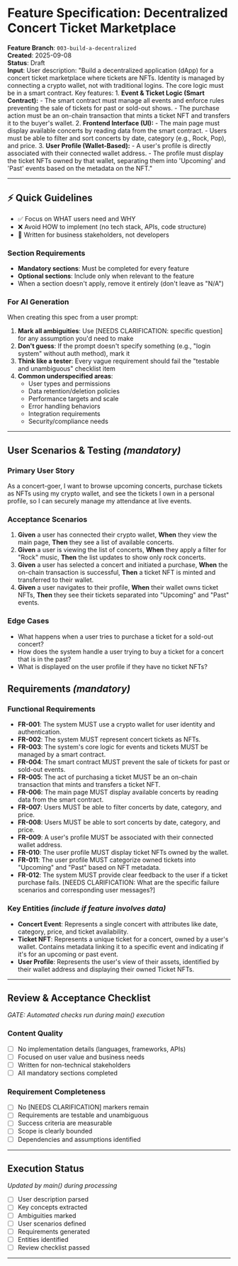 # Feature Specification: Decentralized Concert Ticket Marketplace

**Feature Branch**: `003-build-a-decentralized`  
**Created**: 2025-09-08  
**Status**: Draft  
**Input**: User description: "Build a decentralized application (dApp) for a concert ticket marketplace where tickets are NFTs. Identity is managed by connecting a crypto wallet, not with traditional logins. The core logic must be in a smart contract. Key features: 1. **Event & Ticket Logic (Smart Contract):** - The smart contract must manage all events and enforce rules preventing the sale of tickets for past or sold-out shows. - The purchase action must be an on-chain transaction that mints a ticket NFT and transfers it to the buyer's wallet. 2. **Frontend Interface (UI):** - The main page must display available concerts by reading data from the smart contract. - Users must be able to filter and sort concerts by date, category (e.g., Rock, Pop), and price. 3. **User Profile (Wallet-Based):** - A user's profile is directly associated with their connected wallet address. - The profile must display the ticket NFTs owned by that wallet, separating them into 'Upcoming' and 'Past' events based on the metadata on the NFT."

---

## ⚡ Quick Guidelines
- ✅ Focus on WHAT users need and WHY
- ❌ Avoid HOW to implement (no tech stack, APIs, code structure)
- 👥 Written for business stakeholders, not developers

### Section Requirements
- **Mandatory sections**: Must be completed for every feature
- **Optional sections**: Include only when relevant to the feature
- When a section doesn't apply, remove it entirely (don't leave as "N/A")

### For AI Generation
When creating this spec from a user prompt:
1. **Mark all ambiguities**: Use [NEEDS CLARIFICATION: specific question] for any assumption you'd need to make
2. **Don't guess**: If the prompt doesn't specify something (e.g., "login system" without auth method), mark it
3. **Think like a tester**: Every vague requirement should fail the "testable and unambiguous" checklist item
4. **Common underspecified areas**:
   - User types and permissions
   - Data retention/deletion policies  
   - Performance targets and scale
   - Error handling behaviors
   - Integration requirements
   - Security/compliance needs

---

## User Scenarios & Testing *(mandatory)*

### Primary User Story
As a concert-goer, I want to browse upcoming concerts, purchase tickets as NFTs using my crypto wallet, and see the tickets I own in a personal profile, so I can securely manage my attendance at live events.

### Acceptance Scenarios
1. **Given** a user has connected their crypto wallet, **When** they view the main page, **Then** they see a list of available concerts.
2. **Given** a user is viewing the list of concerts, **When** they apply a filter for "Rock" music, **Then** the list updates to show only rock concerts.
3. **Given** a user has selected a concert and initiated a purchase, **When** the on-chain transaction is successful, **Then** a ticket NFT is minted and transferred to their wallet.
4. **Given** a user navigates to their profile, **When** their wallet owns ticket NFTs, **Then** they see their tickets separated into "Upcoming" and "Past" events.

### Edge Cases
- What happens when a user tries to purchase a ticket for a sold-out concert?
- How does the system handle a user trying to buy a ticket for a concert that is in the past?
- What is displayed on the user profile if they have no ticket NFTs?

## Requirements *(mandatory)*

### Functional Requirements
- **FR-001**: The system MUST use a crypto wallet for user identity and authentication.
- **FR-002**: The system MUST represent concert tickets as NFTs.
- **FR-003**: The system's core logic for events and tickets MUST be managed by a smart contract.
- **FR-004**: The smart contract MUST prevent the sale of tickets for past or sold-out events.
- **FR-005**: The act of purchasing a ticket MUST be an on-chain transaction that mints and transfers a ticket NFT.
- **FR-006**: The main page MUST display available concerts by reading data from the smart contract.
- **FR-007**: Users MUST be able to filter concerts by date, category, and price.
- **FR-008**: Users MUST be able to sort concerts by date, category, and price.
- **FR-009**: A user's profile MUST be associated with their connected wallet address.
- **FR-010**: The user profile MUST display ticket NFTs owned by the wallet.
- **FR-011**: The user profile MUST categorize owned tickets into "Upcoming" and "Past" based on NFT metadata.
- **FR-012**: The system MUST provide clear feedback to the user if a ticket purchase fails. [NEEDS CLARIFICATION: What are the specific failure scenarios and corresponding user messages?]

### Key Entities *(include if feature involves data)*
- **Concert Event**: Represents a single concert with attributes like date, category, price, and ticket availability.
- **Ticket NFT**: Represents a unique ticket for a concert, owned by a user's wallet. Contains metadata linking it to a specific event and indicating if it's for an upcoming or past event.
- **User Profile**: Represents the user's view of their assets, identified by their wallet address and displaying their owned Ticket NFTs.

---

## Review & Acceptance Checklist
*GATE: Automated checks run during main() execution*

### Content Quality
- [ ] No implementation details (languages, frameworks, APIs)
- [ ] Focused on user value and business needs
- [ ] Written for non-technical stakeholders
- [ ] All mandatory sections completed

### Requirement Completeness
- [ ] No [NEEDS CLARIFICATION] markers remain
- [ ] Requirements are testable and unambiguous  
- [ ] Success criteria are measurable
- [ ] Scope is clearly bounded
- [ ] Dependencies and assumptions identified

---

## Execution Status
*Updated by main() during processing*

- [ ] User description parsed
- [ ] Key concepts extracted
- [ ] Ambiguities marked
- [ ] User scenarios defined
- [ ] Requirements generated
- [ ] Entities identified
- [ ] Review checklist passed

---
